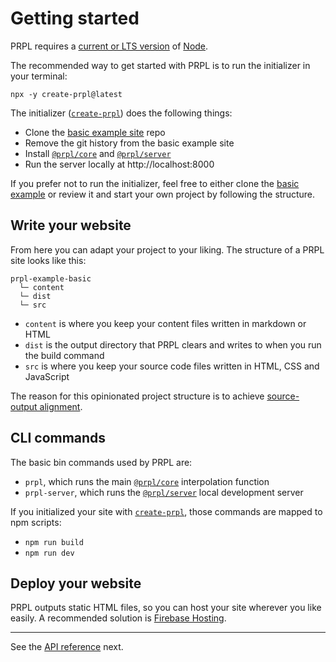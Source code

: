 <!--
title: Getting started
description: How to get started with PRPL, a modular static site generator built for longevity.
slug: /getting-started
order: 02
-->

# Getting started

PRPL requires a [current or LTS version](https://nodejs.org/en/about/releases/) of [Node](https://nodejs.org/en/).

The recommended way to get started with PRPL is to run the initializer in your terminal:

```shell
npx -y create-prpl@latest
```

The initializer ([`create-prpl`](https://github.com/tyhopp/prpl/tree/main/packages/create-prpl)) does the following things:

- Clone the [basic example site](https://github.com/tyhopp/prpl/tree/main/examples/basic) repo
- Remove the git history from the basic example site
- Install [`@prpl/core`](https://github.com/tyhopp/prpl/blob/main/packages/core/README.md) and [`@prpl/server`](https://github.com/tyhopp/prpl/blob/main/packages/server/README.md)
- Run the server locally at http://localhost:8000

If you prefer not to run the initializer, feel free to either clone the [basic example](https://github.com/tyhopp/prpl/tree/main/examples/basic)
or review it and start your own project by following the structure.

## Write your website

From here you can adapt your project to your liking. The structure of a PRPL site looks like this:

```asciidoc
prpl-example-basic
  └─ content
  └─ dist
  └─ src
```

- `content` is where you keep your content files written in markdown or HTML
- `dist` is the output directory that PRPL clears and writes to when you run the build command
- `src` is where you keep your source code files written in HTML, CSS and JavaScript

The reason for this opinionated project structure is to achieve [source-output alignment](design-decisions#source-output-alignment).

## CLI commands

The basic bin commands used by PRPL are:

- `prpl`, which runs the main [`@prpl/core`](https://github.com/tyhopp/prpl/blob/main/packages/core/README.md)
  interpolation function
- `prpl-server`, which runs the [`@prpl/server`](https://github.com/tyhopp/prpl/blob/main/packages/server/README.md) local development server

If you initialized your site with [`create-prpl`](https://github.com/tyhopp/create-prpl/blob/main/index.js), those
commands are mapped to npm scripts:

- `npm run build`
- `npm run dev`

## Deploy your website

PRPL outputs static HTML files, so you can host your site wherever you like easily. A recommended solution is
[Firebase Hosting](https://firebase.google.com/docs/hosting).

---

See the [API reference](/api) next.
